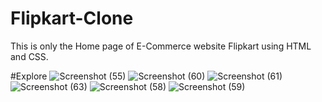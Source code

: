 # Flipkart-Clone
This is only the Home page of E-Commerce website Flipkart using HTML and CSS.

#Explore
![Screenshot (55)](https://github.com/amantiwaricse/Flipkart-Clone/assets/140310078/bed1d744-1aca-4329-a63d-0041665e438f)
![Screenshot (60)](https://github.com/amantiwaricse/Flipkart-Clone/assets/140310078/50b607d9-3f45-4326-bb6e-3cff315e4823)
![Screenshot (61)](https://github.com/amantiwaricse/Flipkart-Clone/assets/140310078/38fc7620-9a5b-42ea-8bf2-2d1ce8126a09)
![Screenshot (63)](https://github.com/amantiwaricse/Flipkart-Clone/assets/140310078/e28d893f-977e-4ed0-abb4-a7e3d1420b7a)
![Screenshot (58)](https://github.com/amantiwaricse/Flipkart-Clone/assets/140310078/e08a7637-d356-4da1-88ed-6c6a6e0d57f1)
![Screenshot (59)](https://github.com/amantiwaricse/Flipkart-Clone/assets/140310078/6635377e-5a61-4fc7-9ee8-a44b795310a5)
